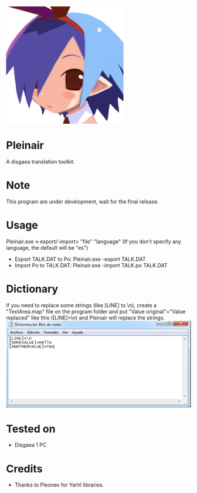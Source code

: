 ![Pleinair](https://github.com/Darkmet98/Pleinair/blob/master/Logo.png?raw=true)
# Pleinair
A disgaea translation toolkit.

# Note
This program are under development, wait for the final release.

# Usage
Pleinair.exe <-export/-import> "file" "language" 
(If you don't specify any language, the default will be "es")

* Export TALK.DAT to Po: Pleinair.exe -export TALK.DAT
* Import Po to TALK.DAT: Pleinair.exe -import TALK.po TALK.DAT

# Dictionary
If you need to replace some strings (like [LINE] to \n), create a "TextArea.map" file on the program folder and put "Value original"="Value replaced" like this ([LINE]=\n) and Pleinair will replace the strings.
![Dictionary](https://raw.githubusercontent.com/TraduSquare/Carto-chan/master/ExampleDictionary.png)

# Tested on
* Disgaea 1 PC

# Credits
* Thanks to Pleonex for Yarhl libraries.